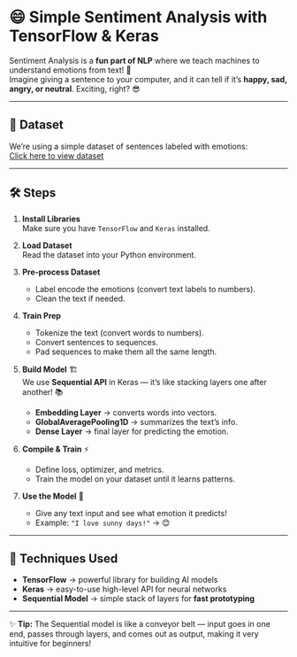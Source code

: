 # 😄 Simple Sentiment Analysis with TensorFlow & Keras

Sentiment Analysis is a **fun part of NLP** where we teach machines to understand emotions from text! 💬  
Imagine giving a sentence to your computer, and it can tell if it’s **happy, sad, angry, or neutral**. Exciting, right? 😎  

---

## 📂 Dataset
We’re using a simple dataset of sentences labeled with emotions:  
[Click here to view dataset](https://github.com/Elzfe09/SentimentAnalysis-DL/blob/main/train.txt)  

---

## 🛠 Steps

1. **Install Libraries**  
   Make sure you have `TensorFlow` and `Keras` installed.  

2. **Load Dataset**  
   Read the dataset into your Python environment.  

3. **Pre-process Dataset**  
   - Label encode the emotions (convert text labels to numbers).  
   - Clean the text if needed.  

4. **Train Prep**  
   - Tokenize the text (convert words to numbers).  
   - Convert sentences to sequences.  
   - Pad sequences to make them all the same length.  

5. **Build Model** 🏗  
   We use **Sequential API** in Keras — it’s like stacking layers one after another! 📚  
   - **Embedding Layer** → converts words into vectors.  
   - **GlobalAveragePooling1D** → summarizes the text’s info.  
   - **Dense Layer** → final layer for predicting the emotion.  

6. **Compile & Train** ⚡  
   - Define loss, optimizer, and metrics.  
   - Train the model on your dataset until it learns patterns.  

7. **Use the Model** 🎯  
   - Give any text input and see what emotion it predicts!  
   - Example: `"I love sunny days!"` → 😊  

---

## 🔧 Techniques Used
- **TensorFlow** → powerful library for building AI models  
- **Keras** → easy-to-use high-level API for neural networks  
- **Sequential Model** → simple stack of layers for **fast prototyping**  

---

✨ **Tip:** The Sequential model is like a conveyor belt — input goes in one end, passes through layers, and comes out as output, making it very intuitive for beginners!  

